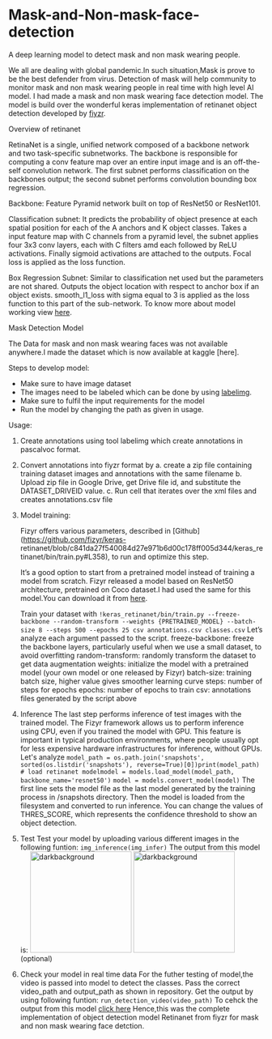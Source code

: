 # Mask-and-Non-mask-face-detection
A deep learning model to detect mask and non mask wearing people.

We all are dealing with global pandemic.In such situation,Mask is prove to be the best defender from virus.
Detection of mask will help community to monitor mask and non mask wearing people in real time with high level AI model.
I had made a mask and non mask wearing face detection model.
The model is build over the wonderful keras implementation of retinanet object detection developed by [fiyzr](https://github.com/fizyr/keras-retinanet).


Overview of retinanet

RetinaNet is a single, unified network composed of a backbone network and two task-specific subnetworks. The backbone is responsible for computing a conv feature map over an entire input image and is an off-the-self convolution network. The first subnet performs classification on the backbones output; the second subnet performs convolution bounding box regression.

Backbone: Feature Pyramid network built on top of ResNet50 or ResNet101.

Classification subnet: It predicts the probability of object presence at each spatial position for each of the A anchors and K object classes. Takes a input feature map with C channels from a pyramid level, the subnet applies four 3x3 conv layers, each with C filters amd each followed by ReLU activations. Finally sigmoid activations are attached to the outputs. Focal loss is applied as the loss function.

Box Regression Subnet: Similar to classification net used but the parameters are not shared. Outputs the object location with respect to anchor box if an object exists. smooth_l1_loss with sigma equal to 3 is applied as the loss function to this part of the sub-network.
To know more about model working view [here](https://medium.com/@14prakash/the-intuition-behind-retinanet-eb636755607d).

Mask Detection Model

The Data for mask and non mask wearing faces was not available anywhere.I made the dataset which is now available at kaggle [here].

Steps to develop model:
* Make sure to have image dataset
* The images need to be labeled which can be done by using [labelimg](https://github.com/tzutalin/labelImg).
* Make sure to fulfil the input requirements for the model
* Run the model by changing the path as given in usage.

Usage:

1. Create annotations using tool labelimg which create annotations in pascalvoc format.
2. Convert annotations into fiyzr format by 
   a. create a zip file containing training dataset images and annotations with the same filename 
   b. Upload zip file in Google Drive, get Drive file id, and substitute the DATASET_DRIVEID value.
   c. Run cell that iterates over the xml files and creates annotations.csv file
3. Model training:

    Fizyr offers various parameters, described in [Github](https://github.com/fizyr/keras-        retinanet/blob/c841da27f540084d27e971b6d00c178ff005d344/keras_retinanet/bin/train.py#L358), to run and optimize this step.

    It’s a good option to start from a pretrained model instead of training a model from scratch. Fizyr released a model based on     ResNet50 architecture, pretrained on Coco dataset.I had used the same for this model.You can download it from [here](https://github.com/fizyr/keras-retinanet/releases).
    
    Train your dataset with
    `!keras_retinanet/bin/train.py --freeze-backbone --random-transform --weights {PRETRAINED_MODEL} --batch-size 8 --steps 500 --epochs 25 csv annotations.csv classes.csv`
    Let’s analyze each argument passed to the script.
      freeze-backbone: freeze the backbone layers, particularly useful when we use a small dataset, to avoid overfitting
      random-transform: randomly transform the dataset to get data augmentation
      weights: initialize the model with a pretrained model (your own model or one released by Fizyr)
      batch-size: training batch size, higher value gives smoother learning curve
      steps: number of steps for epochs
      epochs: number of epochs to train
      csv: annotations files generated by the script above
      
      
4. Inference
   The last step performs inference of test images with the trained model.
   The Fizyr framework allows us to perform inference using CPU, even if you trained the model with GPU. This feature is important in      typical production environments, where people usually opt for less expensive hardware infrastructures for inference, without GPUs.
   Let's analyze
   `model_path = os.path.join('snapshots', sorted(os.listdir('snapshots'), reverse=True)[0])print(model_path)`
   `# load retinanet modelmodel = models.load_model(model_path, backbone_name='resnet50')`
   `model = models.convert_model(model)`
   The first line sets the model file as the last model generated by the training process in /snapshots directory. Then the model is        loaded from the filesystem and converted to run inference.
   You can change the values of THRES_SCORE, which represents the confidence threshold to show an object detection.
   
5.  Test
    Test your model by uploading various different images in the following funtion:
    `img_inference(img_infer)`
    The output from this model is:
    <img width="200" src="https://github.com/nehasm/Mask-and-Non-mask-face-detection/blob/master/output/output1.PNG" alt="darkbackground" border="0">
    <img width="200" src="https://github.com/nehasm/Mask-and-Non-mask-face-detection/blob/master/output/output2.PNG" alt="darkbackground" border="0">
(optional)
6.  Check your model in real time data
    For the futher testing of model,the video is passed into model to detect the classes.
    Pass the correct video_path and output_path as shown in repository.
    Get the output by using following funtion:
    `run_detection_video(video_path)`
    To cehck the output from this model [click here](https://drive.google.com/file/d/1oNG2glGKtfNl-2mXL-e4Y4TEABMDbSbY/view?usp=sharing)
 Hence,this was the complete implementation of object detection model Retinanet from fiyzr for mask and non mask wearing face detction. 
   

     
     





